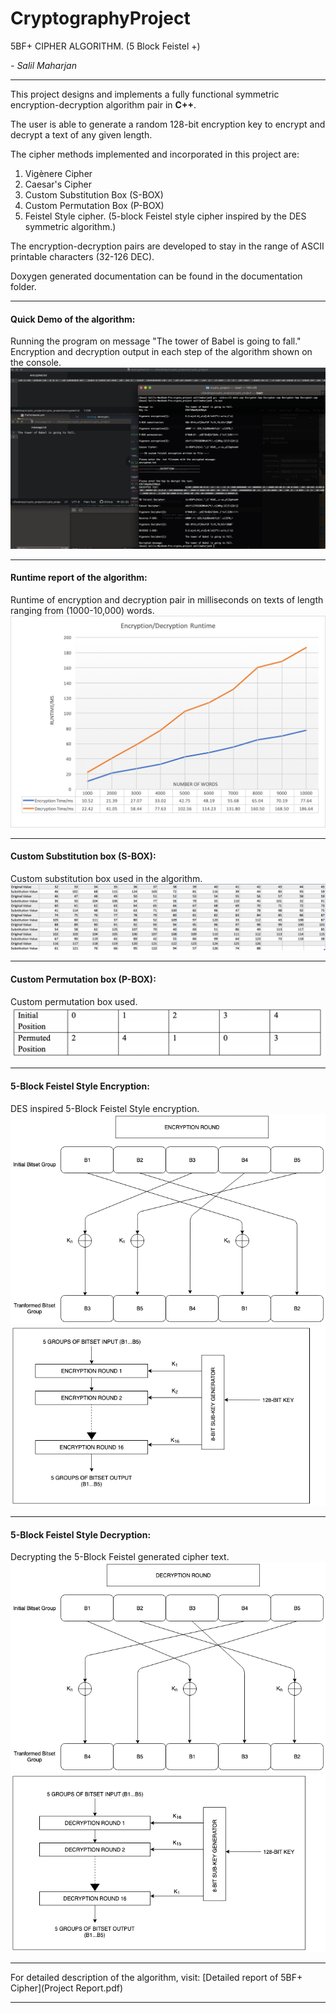 # CryptographyProject
5BF+ CIPHER ALGORITHM. 
(5 Block Feistel +)

*- Salil Maharjan*

***

This project designs and implements a fully functional symmetric encryption-decryption algorithm pair in **C++**. 

The user is able to generate a random 128-bit encryption key to encrypt and decrypt a text of any given length. 

The cipher methods implemented and incorporated in this project are:
1. Vigènere Cipher
2. Caesar's Cipher
3. Custom Substitution Box (S-BOX)
4. Custom Permutation Box (P-BOX)
5. Feistel Style cipher. (5-block Feistel style cipher inspired by the DES symmetric algorithm.)

The encryption-decryption pairs are developed to stay in the range of ASCII printable characters (32-126 DEC).

Doxygen generated documentation can be found in the documentation folder.

---

#### Quick Demo of the algorithm:
Running the program on message "The tower of Babel is going to fall."
Encryption and decryption output in each step of the algorithm shown on the console.
![alt text](img/demo.png "Cryptography Algorithm Demo")

---

#### Runtime report of the algorithm:
Runtime of encryption and decryption pair in milliseconds on texts of length ranging from (1000-10,000) words.
![alt text](img/newRuntime.png "Runtime report")

---

#### Custom Substitution box (S-BOX):
Custom substitution box used in the algorithm.
![alt text](img/sbox.png "Custom substitution box S-box")

---

#### Custom Permutation box (P-BOX):
Custom permutation box used.
![alt text](img/pbox.png "Custom permutation box P-box")

---

#### 5-Block Feistel Style Encryption:
DES inspired 5-Block Feistel Style encryption.
![alt text](img/encRound.png "5-Block feistel encryption rounds")
![alt text](img/encKeys.png "5-Block feistel encryption use of keys.")

---

#### 5-Block Feistel Style Decryption:
Decrypting the 5-Block Feistel generated cipher text.
![alt text](img/decRound.png "5-Block feistel decryption rounds")
![alt text](img/decKeys.png "5-Block feistel decryption use of keys.")

---


For detailed description of the algorithm, visit: [Detailed report of 5BF+ Cipher](Project Report.pdf)


***


